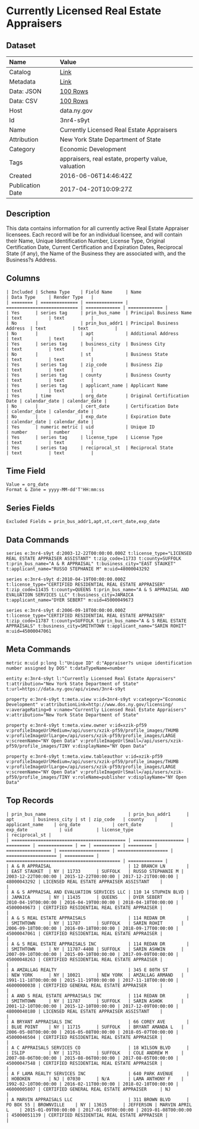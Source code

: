 # Currently Licensed Real Estate Appraisers

## Dataset

| Name | Value |
| :--- | :---- |
| Catalog | [Link](https://catalog.data.gov/dataset/currently-licensed-real-estate-appraisers) |
| Metadata | [Link](https://data.ny.gov/api/views/3nr4-s9yt) |
| Data: JSON | [100 Rows](https://data.ny.gov/api/views/3nr4-s9yt/rows.json?max_rows=100) |
| Data: CSV | [100 Rows](https://data.ny.gov/api/views/3nr4-s9yt/rows.csv?max_rows=100) |
| Host | data.ny.gov |
| Id | 3nr4-s9yt |
| Name | Currently Licensed Real Estate Appraisers |
| Attribution | New York State Department of State |
| Category | Economic Development |
| Tags | appraisers, real estate, property value, valuation |
| Created | 2016-06-06T14:46:42Z |
| Publication Date | 2017-04-20T10:09:27Z |

## Description

This data contains information for all currently active Real Estate Appraiser licensees.  Each record will be for an individual licensee, and will contain their Name, Unique Identification Number, License Type, Original Certification Date, Current Certification and Expiration Dates, Reciprocal State (if any), the Name of the Business they are associated with, and the Business?s Address.

## Columns

```ls
| Included | Schema Type    | Field Name     | Name                        | Data Type     | Render Type   |
| ======== | ============== | ============== | =========================== | ============= | ============= |
| Yes      | series tag     | prin_bus_name  | Principal Business Name     | text          | text          |
| No       |                | prin_bus_addr1 | Principal Business Address  | text          | text          |
| No       |                | apt            | Additional Address          | text          | text          |
| Yes      | series tag     | business_city  | Business City               | text          | text          |
| No       |                | st             | Business State              | text          | text          |
| Yes      | series tag     | zip_code       | Business Zip                | text          | text          |
| Yes      | series tag     | county         | Business County             | text          | text          |
| Yes      | series tag     | applicant_name | Applicant Name              | text          | text          |
| Yes      | time           | org_date       | Original Certification Date | calendar_date | calendar_date |
| No       |                | cert_date      | Certification Date          | calendar_date | calendar_date |
| No       |                | exp_date       | Expiration Date             | calendar_date | calendar_date |
| Yes      | numeric metric | uid            | Unique ID                   | number        | number        |
| Yes      | series tag     | license_type   | License Type                | text          | text          |
| Yes      | series tag     | reciprocal_st  | Reciprocal State            | text          | text          |
```

## Time Field

```ls
Value = org_date
Format & Zone = yyyy-MM-dd'T'HH:mm:ss
```

## Series Fields

```ls
Excluded Fields = prin_bus_addr1,apt,st,cert_date,exp_date
```

## Data Commands

```ls
series e:3nr4-s9yt d:2003-12-22T00:00:00.000Z t:license_type="LICENSED REAL ESTATE APPRAISER ASSISTANT" t:zip_code=11733 t:county=SUFFOLK t:prin_bus_name="A & R APPRAISAL" t:business_city="EAST STAUKET" t:applicant_name="RUSSO STEPHANIE M" m:uid=48000043292

series e:3nr4-s9yt d:2010-04-19T00:00:00.000Z t:license_type="CERTIFIED RESIDENTIAL REAL ESTATE APPRAISER" t:zip_code=11435 t:county=QUEENS t:prin_bus_name="A & S APPRAISAL AND EVALUATION SERVICES LLC" t:business_city=JAMAICA t:applicant_name="DYER SEBERT" m:uid=45000049673

series e:3nr4-s9yt d:2006-09-18T00:00:00.000Z t:license_type="CERTIFIED RESIDENTIAL REAL ESTATE APPRAISER" t:zip_code=11787 t:county=SUFFOLK t:prin_bus_name="A & S REAL ESTATE APPRAISALS" t:business_city=SMITHTOWN t:applicant_name="SARIN ROHIT" m:uid=45000047061
```

## Meta Commands

```ls
metric m:uid p:long l:"Unique ID" d:"Appraiser?s unique identification number assigned by DOS" t:dataTypeName=number

entity e:3nr4-s9yt l:"Currently Licensed Real Estate Appraisers" t:attribution="New York State Department of State" t:url=https://data.ny.gov/api/views/3nr4-s9yt

property e:3nr4-s9yt t:meta.view v:id=3nr4-s9yt v:category="Economic Development" v:attributionLink=http://www.dos.ny.gov/licensing/ v:averageRating=0 v:name="Currently Licensed Real Estate Appraisers" v:attribution="New York State Department of State"

property e:3nr4-s9yt t:meta.view.owner v:id=xzik-pf59 v:profileImageUrlMedium=/api/users/xzik-pf59/profile_images/THUMB v:profileImageUrlLarge=/api/users/xzik-pf59/profile_images/LARGE v:screenName="NY Open Data" v:profileImageUrlSmall=/api/users/xzik-pf59/profile_images/TINY v:displayName="NY Open Data"

property e:3nr4-s9yt t:meta.view.tableauthor v:id=xzik-pf59 v:profileImageUrlMedium=/api/users/xzik-pf59/profile_images/THUMB v:profileImageUrlLarge=/api/users/xzik-pf59/profile_images/LARGE v:screenName="NY Open Data" v:profileImageUrlSmall=/api/users/xzik-pf59/profile_images/TINY v:roleName=publisher v:displayName="NY Open Data"
```

## Top Records

```ls
| prin_bus_name                               | prin_bus_addr1      | apt       | business_city | st | zip_code   | county    | applicant_name    | org_date            | cert_date           | exp_date            | uid         | license_type                                | reciprocal_st | 
| =========================================== | =================== | ========= | ============= | == | ========== | ========= | ================= | =================== | =================== | =================== | =========== | =========================================== | ============= | 
| A & R APPRAISAL                             | 12 BRANCH LN        |           | EAST STAUKET  | NY | 11733      | SUFFOLK   | RUSSO STEPHANIE M | 2003-12-22T00:00:00 | 2015-12-22T00:00:00 | 2017-12-21T00:00:00 | 48000043292 | LICENSED REAL ESTATE APPRAISER ASSISTANT    |               | 
| A & S APPRAISAL AND EVALUATION SERVICES LLC | 110 14 STUPHIN BLVD |           | JAMAICA       | NY | 11435      | QUEENS    | DYER SEBERT       | 2010-04-19T00:00:00 | 2016-04-19T00:00:00 | 2018-04-18T00:00:00 | 45000049673 | CERTIFIED RESIDENTIAL REAL ESTATE APPRAISER |               | 
| A & S REAL ESTATE APPRAISALS                | 114 REDAN DR        |           | SMITHTOWN     | NY | 11787      | SUFFOLK   | SARIN ROHIT       | 2006-09-18T00:00:00 | 2016-09-18T00:00:00 | 2018-09-17T00:00:00 | 45000047061 | CERTIFIED RESIDENTIAL REAL ESTATE APPRAISER |               | 
| A & S REAL ESTATE APPRAISALS INC            | 114 REDAN DR        |           | SMITHTOWN     | NY | 11787-4408 | SUFFOLK   | SARIN ASHWIN      | 2007-09-10T00:00:00 | 2015-09-10T00:00:00 | 2017-09-09T00:00:00 | 45000048263 | CERTIFIED RESIDENTIAL REAL ESTATE APPRAISER |               | 
| A AMZALLAG REALTY                           | 345 E 80TH ST       |           | NEW YORK      | NY | 10021      | NEW YORK  | AMZALLAG ARMAND   | 1991-11-18T00:00:00 | 2015-11-19T00:00:00 | 2017-11-18T00:00:00 | 46000000038 | CERTIFIED GENERAL REAL ESTATE APPRAISER     |               | 
| A AND S REAL ESTATE APPRAISALS INC          | 114 REDAN DR        |           | SMITHTOWN     | NY | 11787      | SUFFOLK   | SARIN ASHOK       | 2001-12-10T00:00:00 | 2015-12-10T00:00:00 | 2017-12-09T00:00:00 | 48000040180 | LICENSED REAL ESTATE APPRAISER ASSISTANT    |               | 
| A BRYANT APPRAISALS INC                     | 66 COREY AVE        |           | BLUE POINT    | NY | 11715      | SUFFOLK   | BRYANT AMANDA L   | 2006-05-08T00:00:00 | 2016-05-08T00:00:00 | 2018-05-07T00:00:00 | 45000046504 | CERTIFIED RESIDENTIAL REAL ESTATE APPRAISER |               | 
| A C APPRAISALS SERVICES CO                  | 18 WILSON BLVD      |           | ISLIP         | NY | 11751      | SUFFOLK   | COLE ANDREW M     | 2007-08-06T00:00:00 | 2015-08-06T00:00:00 | 2017-08-05T00:00:00 | 45000047548 | CERTIFIED RESIDENTIAL REAL ESTATE APPRAISER |               | 
| A F LAMA REALTY SERVICES INC                | 640 PARK AVENUE     |           | HOBOKEN       | NJ | 07030      | N/A       | LAMA ANTHONY F    | 1992-02-10T00:00:00 | 2016-02-11T00:00:00 | 2018-02-10T00:00:00 | 46000005807 | CERTIFIED GENERAL REAL ESTATE APPRAISER     | NJ            | 
| A MARVIN APPRAISALS LLC                     | 311 BROWN BLVD      | PO BOX 55 | BROWNVILLE    | NY | 13615      | JEFFERSON | MARVIN APRIL L    | 2015-01-09T00:00:00 | 2017-01-09T00:00:00 | 2019-01-08T00:00:00 | 45000051139 | CERTIFIED RESIDENTIAL REAL ESTATE APPRAISER |               | 
```